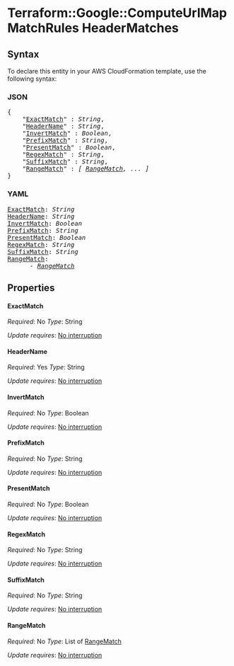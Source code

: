 # Terraform::Google::ComputeUrlMap MatchRules HeaderMatches

## Syntax

To declare this entity in your AWS CloudFormation template, use the following syntax:

### JSON

<pre>
{
    "<a href="#exactmatch" title="ExactMatch">ExactMatch</a>" : <i>String</i>,
    "<a href="#headername" title="HeaderName">HeaderName</a>" : <i>String</i>,
    "<a href="#invertmatch" title="InvertMatch">InvertMatch</a>" : <i>Boolean</i>,
    "<a href="#prefixmatch" title="PrefixMatch">PrefixMatch</a>" : <i>String</i>,
    "<a href="#presentmatch" title="PresentMatch">PresentMatch</a>" : <i>Boolean</i>,
    "<a href="#regexmatch" title="RegexMatch">RegexMatch</a>" : <i>String</i>,
    "<a href="#suffixmatch" title="SuffixMatch">SuffixMatch</a>" : <i>String</i>,
    "<a href="#rangematch" title="RangeMatch">RangeMatch</a>" : <i>[ <a href="matchrules-headermatches-rangematch.md">RangeMatch</a>, ... ]</i>
}
</pre>

### YAML

<pre>
<a href="#exactmatch" title="ExactMatch">ExactMatch</a>: <i>String</i>
<a href="#headername" title="HeaderName">HeaderName</a>: <i>String</i>
<a href="#invertmatch" title="InvertMatch">InvertMatch</a>: <i>Boolean</i>
<a href="#prefixmatch" title="PrefixMatch">PrefixMatch</a>: <i>String</i>
<a href="#presentmatch" title="PresentMatch">PresentMatch</a>: <i>Boolean</i>
<a href="#regexmatch" title="RegexMatch">RegexMatch</a>: <i>String</i>
<a href="#suffixmatch" title="SuffixMatch">SuffixMatch</a>: <i>String</i>
<a href="#rangematch" title="RangeMatch">RangeMatch</a>: <i>
      - <a href="matchrules-headermatches-rangematch.md">RangeMatch</a></i>
</pre>

## Properties

#### ExactMatch

_Required_: No
_Type_: String

_Update requires_: [No interruption](https://docs.aws.amazon.com/AWSCloudFormation/latest/UserGuide/using-cfn-updating-stacks-update-behaviors.html#update-no-interrupt)

#### HeaderName

_Required_: Yes
_Type_: String

_Update requires_: [No interruption](https://docs.aws.amazon.com/AWSCloudFormation/latest/UserGuide/using-cfn-updating-stacks-update-behaviors.html#update-no-interrupt)

#### InvertMatch

_Required_: No
_Type_: Boolean

_Update requires_: [No interruption](https://docs.aws.amazon.com/AWSCloudFormation/latest/UserGuide/using-cfn-updating-stacks-update-behaviors.html#update-no-interrupt)

#### PrefixMatch

_Required_: No
_Type_: String

_Update requires_: [No interruption](https://docs.aws.amazon.com/AWSCloudFormation/latest/UserGuide/using-cfn-updating-stacks-update-behaviors.html#update-no-interrupt)

#### PresentMatch

_Required_: No
_Type_: Boolean

_Update requires_: [No interruption](https://docs.aws.amazon.com/AWSCloudFormation/latest/UserGuide/using-cfn-updating-stacks-update-behaviors.html#update-no-interrupt)

#### RegexMatch

_Required_: No
_Type_: String

_Update requires_: [No interruption](https://docs.aws.amazon.com/AWSCloudFormation/latest/UserGuide/using-cfn-updating-stacks-update-behaviors.html#update-no-interrupt)

#### SuffixMatch

_Required_: No
_Type_: String

_Update requires_: [No interruption](https://docs.aws.amazon.com/AWSCloudFormation/latest/UserGuide/using-cfn-updating-stacks-update-behaviors.html#update-no-interrupt)

#### RangeMatch

_Required_: No
_Type_: List of <a href="matchrules-headermatches-rangematch.md">RangeMatch</a>

_Update requires_: [No interruption](https://docs.aws.amazon.com/AWSCloudFormation/latest/UserGuide/using-cfn-updating-stacks-update-behaviors.html#update-no-interrupt)

